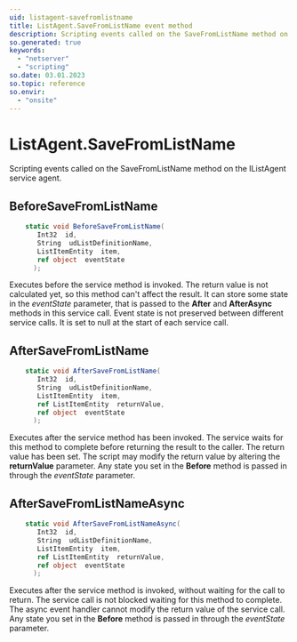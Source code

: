 ```yaml
---
uid: listagent-savefromlistname
title: ListAgent.SaveFromListName event method
description: Scripting events called on the SaveFromListName method on the ListAgent service agent.
so.generated: true
keywords:
  - "netserver"
  - "scripting"
so.date: 03.01.2023
so.topic: reference
so.envir:
  - "onsite"
---
```

# ListAgent.SaveFromListName

Scripting events called on the <see cref='M:SuperOffice.CRM.Services.IListAgent.SaveFromListName'>SaveFromListName</see> method on the <see cref='IListAgent'>IListAgent</see>  service agent.

## BeforeSaveFromListName
```cs
    static void BeforeSaveFromListName(
       Int32  id,
       String  udListDefinitionName,
       ListItemEntity  item,
       ref object  eventState
      );
```
Executes before the service method is invoked.
The return value is not calculated yet, so this method can't affect the result.
It can store some state in the *eventState* parameter, that is passed to the **After** and **AfterAsync** methods in this service call.
Event state is not preserved between different service calls. It is set to null at the start of each service call.
## AfterSaveFromListName
```cs
    static void AfterSaveFromListName(
       Int32  id,
       String  udListDefinitionName,
       ListItemEntity  item,
       ref ListItemEntity  returnValue,
       ref object  eventState
      );
```
Executes after the service method has been invoked. The service waits for this method to complete before returning the result to the caller.
The return value has been set. The script may modify the return value by altering the **returnValue** parameter.
Any state you set in the **Before** method is passed in through the *eventState* parameter.
## AfterSaveFromListNameAsync
```cs
    static void AfterSaveFromListNameAsync(
       Int32  id,
       String  udListDefinitionName,
       ListItemEntity  item,
       ref ListItemEntity  returnValue,
       ref object  eventState
      );
```
Executes after the service method is invoked, without waiting for the call to return.
The service call is not blocked waiting for this method to complete.
The async event handler cannot modify the return value of the service call.
Any state you set in the **Before** method is passed in through the *eventState* parameter.

